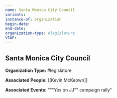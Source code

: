 ```yaml
---
name: Santa Monica City Council
variants: 
instance-of: organization
begin-date: 
end-date: 
organization-type: #legislature
VIAF: 
---
```

## Santa Monica City Council

**Organization Type:** #legislature

**Associated People:** [[Kevin McKeown]]

**Associated Events:** """Yes on JJ"" campaign rally"